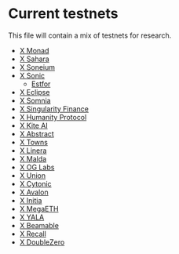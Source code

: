 # Current testnets

This file will contain a mix of testnets for research.

- [X Monad](https://x.com/monad_xyz)
- [X Sahara](https://x.com/SaharaLabsAI)
- [X Soneium](https://x.com/soneium)
- [X Sonic](https://x.com/SonicLabs)
    - [Estfor](https://estfor.com/)
- [X Eclipse](https://x.com/EclipseFND)
- [X Somnia](https://quest.somnia.network/)
- [X Singularity Finance](https://singularityfinance.ai/)
- [X Humanity Protocol](https://testnet.humanity.org/)
- [X Kite AI](https://testnet.gokite.ai/quests)
- [X Abstract](https://www.abs.xyz/)
- [X Towns](https://app.towns.com/)
- [X Linera]()
- [X Malda]()
- [X OG Labs]()
- [X Union](https://dashboard.union.build/)
- [X Cytonic](https://app.cytonic.com/)
- [X Avalon](https://quests.avalon.online/login)
- [X Initia](https://app.testnet.initia.xyz/)
- [X MegaETH](https://testnet.megaeth.com/)
- [X YALA]()
- [X Beamable](https://hub.beamable.network/)
- [X Recall]()
- [X DoubleZero]()
